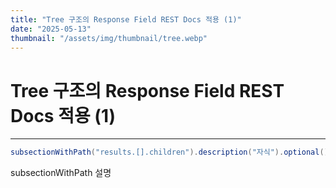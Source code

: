 ```yaml
---
title: "Tree 구조의 Response Field REST Docs 적용 (1)"
date: "2025-05-13"
thumbnail: "/assets/img/thumbnail/tree.webp"
---
```


# Tree 구조의 Response Field REST Docs 적용 (1)
---

```java
subsectionWithPath("results.[].children").description("자식").optional()
```

subsectionWithPath 설명